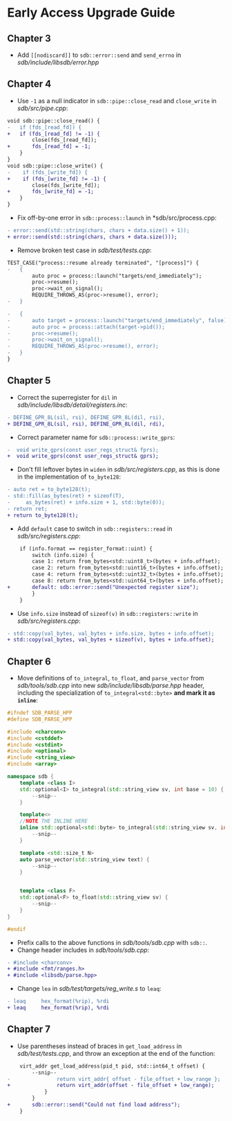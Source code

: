 # Early Access Upgrade Guide

## Chapter 3

- Add `[[nodiscard]]` to `sdb::error::send` and `send_errno` in *sdb/include/libsdb/error.hpp*

## Chapter 4


- Use `-1` as a null indicator in `sdb::pipe::close_read` and `close_write` in *sdb/src/pipe.cpp*:

```diff
void sdb::pipe::close_read() {
-   if (fds_[read_fd]) {
+   if (fds_[read_fd] != -1) {
        close(fds_[read_fd]);
+       fds_[read_fd] = -1;
    }
}
void sdb::pipe::close_write() {
-    if (fds_[write_fd]) {
+    if (fds_[write_fd] != -1) {
        close(fds_[write_fd]);
+       fds_[write_fd] = -1;
    }
}
```

- Fix off-by-one error in `sdb::process::launch` in *sdb/src/process.cpp:

```diff
- error::send(std::string(chars, chars + data.size() + 1));
+ error::send(std::string(chars, chars + data.size()));
```

- Remove broken test case in *sdb/test/tests.cpp*:

```diff
TEST_CASE("process::resume already terminated", "[process]") {
-   {
        auto proc = process::launch("targets/end_immediately");
        proc->resume();
        proc->wait_on_signal();
        REQUIRE_THROWS_AS(proc->resume(), error);
-   }

-   {
-       auto target = process::launch("targets/end_immediately", false);
-       auto proc = process::attach(target->pid());
-       proc->resume();
-       proc->wait_on_signal();
-       REQUIRE_THROWS_AS(proc->resume(), error);
-   }
}
```

## Chapter 5

- Correct the superregister for `dil` in *sdb/include/libsdb/detail/registers.inc*:

```diff
- DEFINE_GPR_8L(sil, rsi), DEFINE_GPR_8L(dil, rsi),
+ DEFINE_GPR_8L(sil, rsi), DEFINE_GPR_8L(dil, rdi),
```
- Correct parameter name for `sdb::process::write_gprs`:

```diff
-  void write_gprs(const user_regs_struct& fprs);
+  void write_gprs(const user_regs_struct& gprs);
```

- Don't fill leftover bytes in `widen` in *sdb/src/registers.cpp*, as this is done in the implementation of `to_byte128`:

```diff
- auto ret = to_byte128(t);
- std::fill(as_bytes(ret) + sizeof(T),
-     as_bytes(ret) + info.size + 1, std::byte(0));
- return ret;
+ return to_byte128(t);
```

- Add `default` case to switch in `sdb::registers::read` in *sdb/src/registers.cpp*:

```diff
    if (info.format == register_format::uint) {
        switch (info.size) {
        case 1: return from_bytes<std::uint8_t>(bytes + info.offset);
        case 2: return from_bytes<std::uint16_t>(bytes + info.offset);
        case 4: return from_bytes<std::uint32_t>(bytes + info.offset);
        case 8: return from_bytes<std::uint64_t>(bytes + info.offset);
+       default: sdb::error::send("Unexpected register size");
        }
    }
```

- Use `info.size` instead of `sizeof(v)` in `sdb::registers::write` in *sdb/src/registers.cpp*:

```diff
- std::copy(val_bytes, val_bytes + info.size, bytes + info.offset);
+ std::copy(val_bytes, val_bytes + sizeof(v), bytes + info.offset);
```

## Chapter 6

- Move definitions of `to_integral`, `to_float`, and `parse_vector` from *sdb/tools/sdb.cpp* into new *sdb/include/libsdb/parse.hpp* header, including the specialization of `to_integral<std::byte>` **and mark it as `inline`**:
```cpp
#ifndef SDB_PARSE_HPP
#define SDB_PARSE_HPP

#include <charconv>
#include <cstddef>
#include <cstdint>
#include <optional>
#include <string_view>
#include <array>

namespace sdb {
    template <class I>
    std::optional<I> to_integral(std::string_view sv, int base = 10) {
        --snip--
    }

    template<>
    //NOTE THE INLINE HERE
    inline std::optional<std::byte> to_integral(std::string_view sv, int base) {
        --snip--
    }

    template <std::size_t N>
    auto parse_vector(std::string_view text) {
        --snip--
    }


    template <class F>
    std::optional<F> to_float(std::string_view sv) {
        --snip--
    }
}

#endif
```

- Prefix calls to the above functions in *sdb/tools/sdb.cpp* with `sdb::`.
- Change header includes in *sdb/tools/sdb.cpp*:
```diff
- #include <charconv>
+ #include <fmt/ranges.h>
+ #include <libsdb/parse.hpp>
```
- Change `lea` in *sdb/test/targets/reg_write.s* to `leaq`:
```diff
- leaq     hex_format(%rip), %rdi
+ leaq     hex_format(%rip), %rdi
```

## Chapter 7

- Use parentheses instead of braces in `get_load_address` in *sdb/test/tests.cpp*, and throw an exception at the end of the function: 
```diff
    virt_addr get_load_address(pid_t pid, std::int64_t offset) {
        --snip--
-               return virt_addr{ offset - file_offset + low_range };
+               return virt_addr(offset - file_offset + low_range);
            }
        }
+		sdb::error::send("Could not find load address");
    }
```
